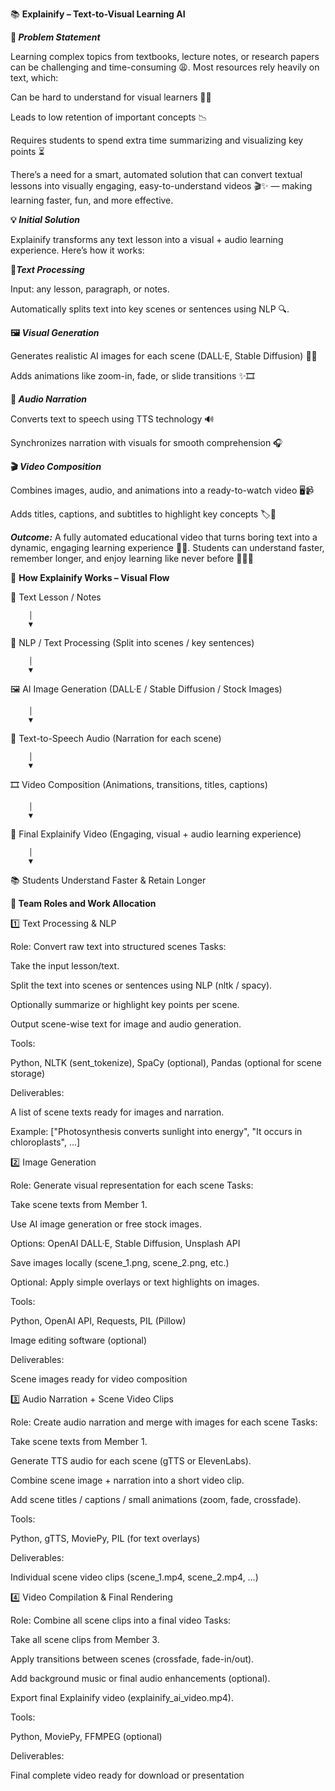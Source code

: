 📚 **Explainify – Text-to-Visual Learning AI**

**🚨 *Problem Statement*** 

Learning complex topics from textbooks, lecture notes, or research papers can be challenging and time-consuming 😩. Most resources rely heavily on text, which:

Can be hard to understand for visual learners 🧠👀

Leads to low retention of important concepts 📉

Requires students to spend extra time summarizing and visualizing key points ⏳

There’s a need for a smart, automated solution that can convert textual lessons into visually engaging, easy-to-understand videos 🎬✨ — making learning faster, fun, and more effective.

**💡 *Initial Solution***

Explainify transforms any text lesson into a visual + audio learning experience. Here’s how it works:

**📝*Text Processing***

Input: any lesson, paragraph, or notes.

Automatically splits text into key scenes or sentences using NLP 🔍.

**🖼 *Visual Generation***

Generates realistic AI images for each scene (DALL·E, Stable Diffusion) 🎨🤖

Adds animations like zoom-in, fade, or slide transitions ✨🎞

**🎤 *Audio Narration***

Converts text to speech using TTS technology 🔊

Synchronizes narration with visuals for smooth comprehension 🎧

**🎬 *Video Composition***

Combines images, audio, and animations into a ready-to-watch video 🖥📹

Adds titles, captions, and subtitles to highlight key concepts 🏷📌

***Outcome:***
A fully automated educational video that turns boring text into a dynamic, engaging learning experience 🚀💡.
Students can understand faster, remember longer, and enjoy learning like never before 🎯📖✨

🌟 **How Explainify Works – Visual Flow**

📄 Text Lesson / Notes

        │
        ▼
        
🧠 NLP / Text Processing
   (Split into scenes / key sentences)
   
        │
        ▼
        
🖼 AI Image Generation
   (DALL·E / Stable Diffusion / Stock Images)
   
        │
        ▼
        
🎤 Text-to-Speech Audio
   (Narration for each scene)
   
        │
        ▼
        
🎞 Video Composition
   (Animations, transitions, titles, captions)

        │
        ▼
        
🚀 Final Explainify Video
   (Engaging, visual + audio learning experience)
   
        │
        ▼
        
📚 Students Understand Faster & Retain Longer

**👥 Team Roles and Work Allocation**

1️⃣ Text Processing & NLP

Role: Convert raw text into structured scenes
Tasks:

Take the input lesson/text.

Split the text into scenes or sentences using NLP (nltk / spacy).

Optionally summarize or highlight key points per scene.

Output scene-wise text for image and audio generation.

Tools:

Python, NLTK (sent_tokenize), SpaCy (optional), Pandas (optional for scene storage)

Deliverables:

A list of scene texts ready for images and narration.

Example: ["Photosynthesis converts sunlight into energy", "It occurs in chloroplasts", ...]

2️⃣ Image Generation

Role: Generate visual representation for each scene
Tasks:

Take scene texts from Member 1.

Use AI image generation or free stock images.

Options: OpenAI DALL·E, Stable Diffusion, Unsplash API

Save images locally (scene_1.png, scene_2.png, etc.)

Optional: Apply simple overlays or text highlights on images.

Tools:

Python, OpenAI API, Requests, PIL (Pillow)

Image editing software (optional)

Deliverables:

Scene images ready for video composition

3️⃣ Audio Narration + Scene Video Clips

Role: Create audio narration and merge with images for each scene
Tasks:

Take scene texts from Member 1.

Generate TTS audio for each scene (gTTS or ElevenLabs).

Combine scene image + narration into a short video clip.

Add scene titles / captions / small animations (zoom, fade, crossfade).

Tools:

Python, gTTS, MoviePy, PIL (for text overlays)

Deliverables:

Individual scene video clips (scene_1.mp4, scene_2.mp4, …)

4️⃣ Video Compilation & Final Rendering

Role: Combine all scene clips into a final video
Tasks:

Take all scene clips from Member 3.

Apply transitions between scenes (crossfade, fade-in/out).

Add background music or final audio enhancements (optional).

Export final Explainify video (explainify_ai_video.mp4).

Tools:

Python, MoviePy, FFMPEG (optional)

Deliverables:

Final complete video ready for download or presentation
